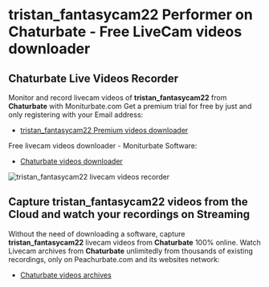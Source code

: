 # tristan_fantasycam22 Performer on Chaturbate - Free LiveCam videos downloader

## Chaturbate Live Videos Recorder

Monitor and record livecam videos of **tristan_fantasycam22** from **Chaturbate** with Moniturbate.com
Get a premium trial for free by just and only registering with your Email address:
* [tristan_fantasycam22 Premium videos downloader](https://moniturbate.com/request-demo-licence-key.html)

Free livecam videos downloader - Moniturbate Software:
* [Chaturbate videos downloader](https://moniturbate.com/moniturbate-download-software.html)

![tristan_fantasycam22 livecam videos recorder](https://peachurnet.com/templates/moniturbate-software.png)


## Capture tristan_fantasycam22 videos from the Cloud and watch your recordings on Streaming

Without the need of downloading a software, capture **tristan_fantasycam22** livecam videos from **Chaturbate** 100% online.
Watch Livecam archives from **Chaturbate** unlimitedly from thousands of existing recordings, only on Peachurbate.com and its websites network:
* [Chaturbate videos archives](https://peachurnet.com/)